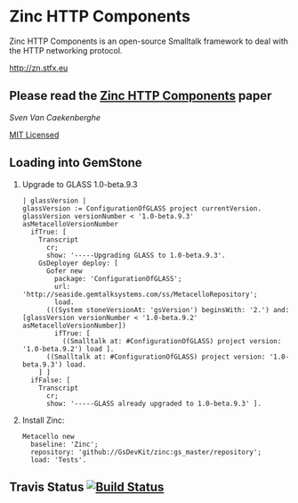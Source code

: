 # Zinc HTTP Components


Zinc HTTP Components is an open-source Smalltalk framework 
to deal with the HTTP networking protocol.


<http://zn.stfx.eu>


## Please read the [Zinc HTTP Components](https://github.com/svenvc/zinc/blob/master/zinc-http-components-paper.md) paper


*Sven Van Caekenberghe* 


[MIT Licensed](https://github.com/svenvc/zinc/blob/master/license.txt)

## Loading into GemStone

1. Upgrade to GLASS 1.0-beta.9.3
   
    ```Smalltalk
    | glassVersion |
    glassVersion := ConfigurationOfGLASS project currentVersion.
    glassVersion versionNumber < '1.0-beta.9.3' asMetacelloVersionNumber
      ifTrue: [
        Transcript
          cr;
          show: '-----Upgrading GLASS to 1.0-beta.9.3'.
        GsDeployer deploy: [
          Gofer new
            package: 'ConfigurationOfGLASS';
            url: 'http://seaside.gemtalksystems.com/ss/MetacelloRepository';
            load.
          (((System stoneVersionAt: 'gsVersion') beginsWith: '2.') and: [glassVersion versionNumber < '1.0-beta.9.2' asMetacelloVersionNumber])
            ifTrue: [
              ((Smalltalk at: #ConfigurationOfGLASS) project version: '1.0-beta.9.2') load ].
          ((Smalltalk at: #ConfigurationOfGLASS) project version: '1.0-beta.9.3') load.
        ] ]
      ifFalse: [
        Transcript
          cr;
          show: '-----GLASS already upgraded to 1.0-beta.9.3' ].
   ```
2. Install Zinc:

    ```Smalltalk
    Metacello new
      baseline: 'Zinc';
      repository: 'github://GsDevKit/zinc:gs_master/repository';
      load: 'Tests'.
    ```

## Travis Status [![Build Status](https://travis-ci.org/GsDevKit/zinc.png?branch=gs_master)](https://travis-ci.org/gs_master/zinc)

